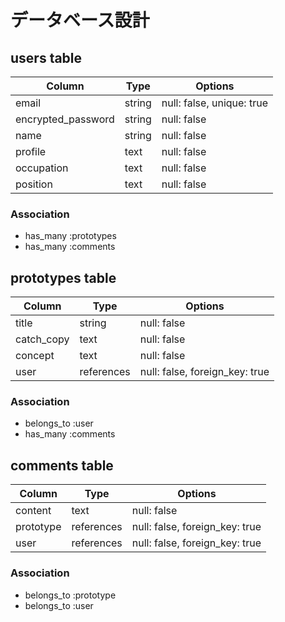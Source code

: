 # データベース設計


## users table

| Column             | Type                | Options                   |
|--------------------|---------------------|---------------------------|
| email              | string              | null: false, unique: true |
| encrypted_password | string              | null: false               |
| name               | string              | null: false               |
| profile            | text                | null: false               |
| occupation         | text                | null: false               |
| position           | text                | null: false               |

### Association

* has_many :prototypes
* has_many :comments


## prototypes table

| Column                              | Type       | Options                        |
|-------------------------------------|------------|--------------------------------|
| title                               | string     | null: false                    |
| catch_copy                          | text       | null: false                    |
| concept                             | text       | null: false                    |
| user                                | references | null: false, foreign_key: true |

### Association

- belongs_to :user
- has_many :comments


## comments table

| Column      | Type       | Options                        |
|-------------|------------|--------------------------------|
| content     | text       | null: false                    |
| prototype   | references | null: false, foreign_key: true |
| user        | references | null: false, foreign_key: true |

### Association

- belongs_to :prototype
- belongs_to :user
